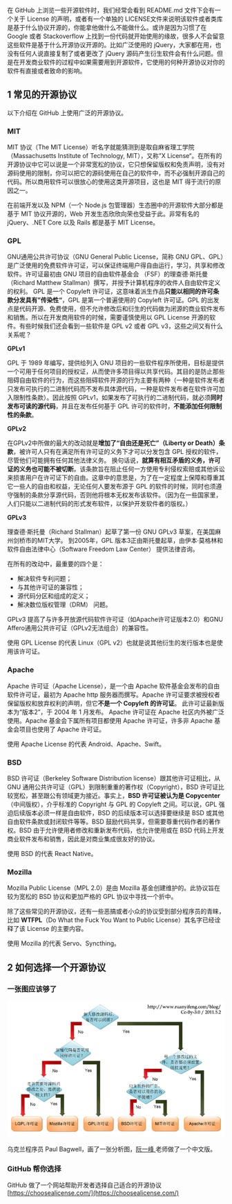 在 GitHub 上浏览一些开源软件时，我们经常会看到 README.md 文件下会有一个关于 License 的声明，或者有一个单独的 LICENSE文件来说明该软件或者类库是基于什么协议开源的，你能拿他做什么不能做什么。或许是因为习惯了在Google 或者 Stackoverflow 上找到一份代码就开始使用的缘故，很多人不会留意这些软件是基于什么开源协议开源的。比如广泛使用的 jQuery，大家都在用，也没有任何人说直接复制了或者更改了 jQuery 源码产生衍生软件会有什么问题。但是在开发商业软件的过程中如果需要用到开源软件，它使用的何种开源协议对你的软件有直接或者致命的影响。

## 1 常见的开源协议

以下介绍在 GitHub 上使用广泛的开源协议。

### MIT

MIT 协议（The MIT License）听名字就能猜测到是取自麻省理工学院（Massachusetts Institute of Technology, MIT），又称”X License“。在所有的开源协议中它可以说是一个非常宽松的协议，它只想保留版权和免责声明，没有对源码使用的限制，你可以把它的源码使用在自己的软件中，而不必强制开源自己的代码。所以商用软件可以很放心的使用这类开源项目，这也是 MIT 得于流行的原因之一。

在前端开发以及 NPM（一个 Node.js 包管理器）生态圈中的开源软件大部分都是基于 MIT 协议开源的，Web 开发生态欣欣向荣也受益于此。非常有名的 jQuery、.NET Core 以及 Rails 都是基于 MIT License。

### GPL

GNU通用公共许可协议（GNU General Public License，简称 GNU GPL、GPL）是广泛使用的免费软件许可证，可以保证终端用户得自由运行，学习，共享和修改软件。许可证最初由 GNU 项目的自由软件基金会 （FSF）的理查德·斯托曼（Richard Matthew Stallman）撰写，并授予计算机程序的收件人自由软件定义的权利。 GPL 是一个 Copyleft 许可证，这意味着派生作品**只能以相同的许可条款分发具有”传染性“**，GPL 是第一个普遍使用的 Copyleft 许可证。GPL 的出发点是代码开源、免费使用，但不允许修改后和衍生的代码做为闭源的商业软件发布和销售。所以在开发商用软件的时候，需要谨慎使用以 GPL License 开源的软件。有些时候我们还会看到一些软件是 GPL v2 或者 GPL v3，这些之间又有什么关系呢？

**GPLv1**

GPL 于 1989 年编写，提供给列入 GNU 项目的一些软件程序所使用，目标是提供一个可用于任何项目的授权证，从而使许多项目得以共享代码。其目的是防止那些阻碍自由软件的行为，而这些阻碍软件开源的行为主要有两种（一种是软件发布者只发布可执行的二进制代码而不发布具体源代码，一种是软件发布者在软件许可加入限制性条款）。因此按照 GPLv1，如果发布了可执行的二进制代码，就必须**同时发布可读的源代码**，并且在发布任何基于 GPL 许可的软件时，**不能添加任何限制性的条款**。

**GPLv2**

在GPLv2中所做的最大的改动就是**增加了“自由还是死亡”（Liberty or Death）条款**，被许可人只有在满足所有许可证的义务下才可以分发包含 GPL 授权的软件，尽管他们可能拥有任何其他法律义务。 换句话说，**就算有相互矛盾的义务，许可证的义务也可能不被切断**。该条款旨在阻止任何一方使用专利侵权索赔或其他诉讼来损害用户在许可证下的自由。这章中的意思是，为了在一定程度上保障和尊重其它一些人的自由和权益，无论任何人要发布源于 GPL 的软件的时候，同时也须遵守强制的条款分享源代码，否则他将根本无权发布该软件。（因为在一些国家里，人们只能以二进制代码的形式发布软件，以保护开发软件者的版权。）

**GPLv3**

理查德·斯托曼（Richard Stallman）起草了第一份 GNU GPLv3 草案，在美国麻州剑桥市的MIT大学。 到2005年，GPL 版本3正由斯托曼起草，由伊本·莫格林和软件自由法律中心（Software Freedom Law Center） 提供法律咨询。

在所有的改动中，最重要的四个是：

* 解决软件专利问题； 
* 与其他许可证的兼容性； 
* 源代码分区和组成的定义；
* 解决数位版权管理（DRM） 问题。

GPLv3 提高了与许多开放源代码软件许可证（如Apache许可证版本2.0）和GNU Affero通用公共许可证（GPLv2无法组合）的兼容性。

使用 GPL License 的代表 Linux（GPL v2）也就是说其他衍生的发行版本也是使用该许可证。

### Apache

Apache 许可证（Apache License），是一个由 Apache 软件基金会发布的自由软件许可证，最初为 Apache http 服务器而撰写。Apache 许可证要求被授权者保留版权和放弃权利的声明，但它**不是一个 Copyleft 的许可证**。 此许可证最新版本为“版本2”，于 2004 年 1 月发布。 Apache 许可证在 Apache 社区内外被广泛使用。Apache 基金会下属所有项目都使用 Apache 许可证，许多非 Apache 基金会项目也使用了 Apache 许可证。

使用 Apache License 的代表 Android、Apache、Swift。

### BSD

BSD 许可证（Berkeley Software Distribution license）跟其他许可证相比，从 GNU 通用公共许可证（GPL）到限制重重的著作权（Copyright），BSD 许可证比较宽松，甚至跟公有领域更为接近。事实上，**BSD 许可证被认为是 Copycenter**（中间版权），介乎标准的 Copyright 与 GPL 的 Copyleft 之间。可以说，GPL 强迫后续版本必须一样是自由软件，BSD 的后续版本可以选择要继续是 BSD 或其他自由软件条款或封闭软件等等。BSD 鼓励代码共享，但需要尊重代码作者的著作权。BSD 由于允许使用者修改和重新发布代码，也允许使用或在 BSD 代码上开发商业软件发布和销售，因此是对商业集成很友好的协议。

使用 BSD 的代表 React Native。

### Mozilla

Mozilla Public License（MPL 2.0）是由 Mozilla 基金创建维护的。此协议旨在较为宽松的 BSD 协议和更加严格的 GPL 协议中寻找一个折中。

除了这些常见的开源协议，还有一些恶搞或者小众的协议受到部分程序员的青睐，比如 **WTFPL**（Do What the Fuck You Want to Public License）其名字已经诠释了该 License 的主要内容。

使用 Mozilla 的代表 Servo、Syncthing。

## 2 如何选择一个开源协议

### 一张图应该够了

![](/assets/select-a-license.png)

乌克兰程序员 Paul Bagwell，画了一张分析图，[阮一峰 ](http://www.ruanyifeng.com/home.html)老师做了一个中文版。

### GitHub 帮你选择

GitHub 做了一个网站帮助开发者选择自己适合的开源协议 [https://choosealicense.com/](https://choosealicense.com/)

